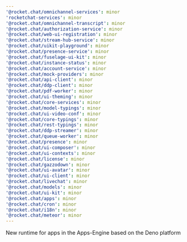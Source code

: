```yaml
---
'@rocket.chat/omnichannel-services': minor
'rocketchat-services': minor
'@rocket.chat/omnichannel-transcript': minor
'@rocket.chat/authorization-service': minor
'@rocket.chat/web-ui-registration': minor
'@rocket.chat/stream-hub-service': minor
'@rocket.chat/uikit-playground': minor
'@rocket.chat/presence-service': minor
'@rocket.chat/fuselage-ui-kit': minor
'@rocket.chat/instance-status': minor
'@rocket.chat/account-service': minor
'@rocket.chat/mock-providers': minor
'@rocket.chat/api-client': minor
'@rocket.chat/ddp-client': minor
'@rocket.chat/pdf-worker': minor
'@rocket.chat/ui-theming': minor
'@rocket.chat/core-services': minor
'@rocket.chat/model-typings': minor
'@rocket.chat/ui-video-conf': minor
'@rocket.chat/core-typings': minor
'@rocket.chat/rest-typings': minor
'@rocket.chat/ddp-streamer': minor
'@rocket.chat/queue-worker': minor
'@rocket.chat/presence': minor
'@rocket.chat/ui-composer': minor
'@rocket.chat/ui-contexts': minor
'@rocket.chat/license': minor
'@rocket.chat/gazzodown': minor
'@rocket.chat/ui-avatar': minor
'@rocket.chat/ui-client': minor
'@rocket.chat/livechat': minor
'@rocket.chat/models': minor
'@rocket.chat/ui-kit': minor
'@rocket.chat/apps': minor
'@rocket.chat/cron': minor
'@rocket.chat/i18n': minor
'@rocket.chat/meteor': minor
---
```


New runtime for apps in the Apps-Engine based on the Deno platform
